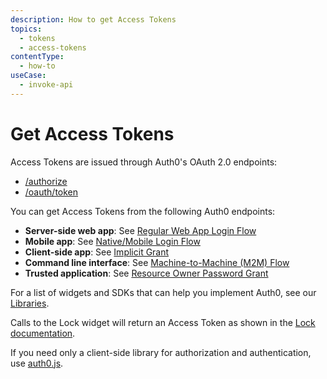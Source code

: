 ```yaml
---
description: How to get Access Tokens
topics:
  - tokens
  - access-tokens
contentType:
  - how-to
useCase:
  - invoke-api
---
```


# Get Access Tokens

Access Tokens are issued through Auth0's OAuth 2.0 endpoints: 
* [/authorize](/api/authentication#authorize-application)
* [/oauth/token](/api/authentication#get-token)

You can get Access Tokens from the following Auth0 endpoints:
  * **Server-side web app**: See [Regular Web App Login Flow](/flows/concepts/regular-web-app-login-flow)
  * **Mobile app**: See [Native/Mobile Login Flow](/flows/concepts/mobile-login-flow)
  * **Client-side app**: See [Implicit Grant](/flows/concepts/single-page-login-flow)
  * **Command line interface**: See [Machine-to-Machine (M2M) Flow](/flows/concepts/m2m-flow)
  * **Trusted application**: See [Resource Owner Password Grant](/api-auth/grant/password)

For a list of widgets and SDKs that can help you implement Auth0, see our [Libraries](/libraries).

Calls to the Lock widget will return an Access Token as shown in the [Lock documentation](/libraries/lock).

If you need only a client-side library for authorization and authentication, use [auth0.js](/libraries/auth0js).